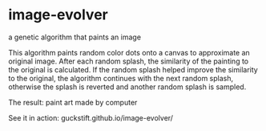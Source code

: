 # image-evolver

a genetic algorithm that paints an image

This algorithm paints random color dots onto a canvas to approximate an original image. After each random splash, the similarity of
the painting to the original is calculated. If the random splash helped improve the similarity to the original, the algorithm continues with
the next random splash, otherwise the splash is reverted and another random splash is sampled.

The result: paint art made by computer



See it in action: guckstift.github.io/image-evolver/

